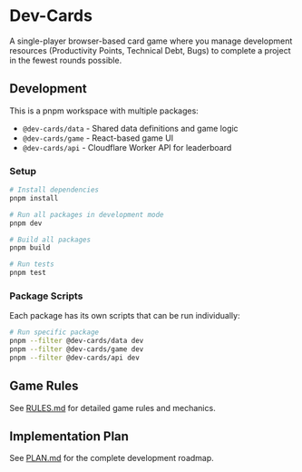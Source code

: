 # Dev-Cards

A single-player browser-based card game where you manage development resources (Productivity Points, Technical Debt, Bugs) to complete a project in the fewest rounds possible.

## Development

This is a pnpm workspace with multiple packages:

- `@dev-cards/data` - Shared data definitions and game logic
- `@dev-cards/game` - React-based game UI
- `@dev-cards/api` - Cloudflare Worker API for leaderboard

### Setup

```bash
# Install dependencies
pnpm install

# Run all packages in development mode
pnpm dev

# Build all packages
pnpm build

# Run tests
pnpm test
```

### Package Scripts

Each package has its own scripts that can be run individually:

```bash
# Run specific package
pnpm --filter @dev-cards/data dev
pnpm --filter @dev-cards/game dev
pnpm --filter @dev-cards/api dev
```

## Game Rules

See [RULES.md](./RULES.md) for detailed game rules and mechanics.

## Implementation Plan

See [PLAN.md](./PLAN.md) for the complete development roadmap.
